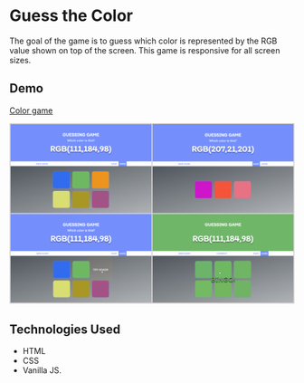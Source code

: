 # Guess the Color

The goal of the game is to guess which color is represented by the RGB value shown on top of the screen.
This game is responsive for all screen sizes.

## Demo

[Color game](https://guess-the-color-789.netlify.app/)

![Image](/screen-game.png)

## Technologies Used

- HTML
- CSS
- Vanilla JS.

